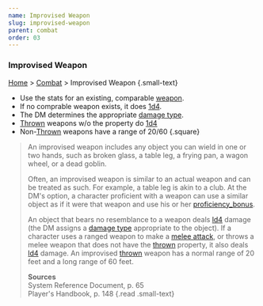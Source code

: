 ```yaml
---
name: Improvised Weapon
slug: improvised-weapon
parent: combat
order: 03
---
```

### Improvised Weapon
[Home](dm-operations-center) > [Combat](combat) > Improvised Weapon {.small-text}

- Use the stats for an existing, comparable [weapon](weapons).
- If no comprable weapon exists, it does [1d4](/roll/1d4).
- The DM determines the appropriate [damage type](damage-type).
- [Thrown](weapon-properties) weapons w/o the property do [1d4](/roll/1d4)
- Non-[Thrown](weapon-properties) weapons have a range of 20/60
{.square}

> An improvised weapon includes any object you can wield in one or two hands, such as broken glass, a table leg, a frying pan, a 
wagon wheel, or a dead goblin. 
>
> Often, an improvised weapon is similar to an actual weapon and can be treated as such. For example, a table leg is akin to a club. At the DM's option, a character proficient with a weapon can use a similar object as if it were that weapon and use his or her [proficiency_bonus](proficiency_bonus).
>
> An object that bears no resemblance to a weapon deals [ld4](/roll/1d4) damage (the DM assigns a [damage type](damage-type) appropriate to the object). If a character uses a ranged weapon to make a [melee attack](melee-attack), or throws a melee weapon that does not have the [thrown](weapon-properties) property, it also deals [ld4](/roll/1d4) damage. An improvised [thrown](weapon-properties) weapon has a normal range of 20 feet and a long range of 60 feet. 
>
> **Sources** <br/>
> System Reference Document, p. 65<br/>
> Player's Handbook, p. 148
{.read .small-text}